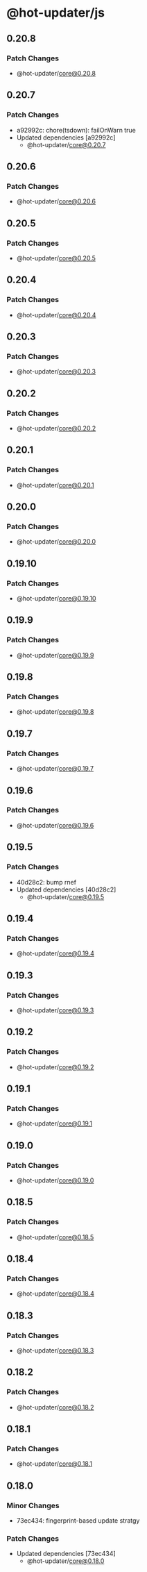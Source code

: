 # @hot-updater/js

## 0.20.8

### Patch Changes

- @hot-updater/core@0.20.8

## 0.20.7

### Patch Changes

- a92992c: chore(tsdown): failOnWarn true
- Updated dependencies [a92992c]
  - @hot-updater/core@0.20.7

## 0.20.6

### Patch Changes

- @hot-updater/core@0.20.6

## 0.20.5

### Patch Changes

- @hot-updater/core@0.20.5

## 0.20.4

### Patch Changes

- @hot-updater/core@0.20.4

## 0.20.3

### Patch Changes

- @hot-updater/core@0.20.3

## 0.20.2

### Patch Changes

- @hot-updater/core@0.20.2

## 0.20.1

### Patch Changes

- @hot-updater/core@0.20.1

## 0.20.0

### Patch Changes

- @hot-updater/core@0.20.0

## 0.19.10

### Patch Changes

- @hot-updater/core@0.19.10

## 0.19.9

### Patch Changes

- @hot-updater/core@0.19.9

## 0.19.8

### Patch Changes

- @hot-updater/core@0.19.8

## 0.19.7

### Patch Changes

- @hot-updater/core@0.19.7

## 0.19.6

### Patch Changes

- @hot-updater/core@0.19.6

## 0.19.5

### Patch Changes

- 40d28c2: bump rnef
- Updated dependencies [40d28c2]
  - @hot-updater/core@0.19.5

## 0.19.4

### Patch Changes

- @hot-updater/core@0.19.4

## 0.19.3

### Patch Changes

- @hot-updater/core@0.19.3

## 0.19.2

### Patch Changes

- @hot-updater/core@0.19.2

## 0.19.1

### Patch Changes

- @hot-updater/core@0.19.1

## 0.19.0

### Patch Changes

- @hot-updater/core@0.19.0

## 0.18.5

### Patch Changes

- @hot-updater/core@0.18.5

## 0.18.4

### Patch Changes

- @hot-updater/core@0.18.4

## 0.18.3

### Patch Changes

- @hot-updater/core@0.18.3

## 0.18.2

### Patch Changes

- @hot-updater/core@0.18.2

## 0.18.1

### Patch Changes

- @hot-updater/core@0.18.1

## 0.18.0

### Minor Changes

- 73ec434: fingerprint-based update stratgy

### Patch Changes

- Updated dependencies [73ec434]
  - @hot-updater/core@0.18.0
